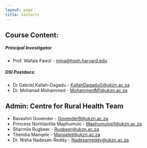 ```yaml
---
layout: page
title: Contacts 
--- 
```


## Course Content:

##### Principal Investigator
* Prof. Wafaie Fawzi - [mina@hsph.harvard.edu](mina@hsph.harvard.edu)

##### DSI Postdocs:
* Dr Gabriel Kallah-Dagadu - [KallahDagaduG@ukzn.ac.za](KallahDagaduG@ukzn.ac.za)
* Dr. Mohanad Mohammed - [MohammedM1@ukzn.ac.za](MohammedM1@ukzn.ac.za)

## Admin: Centre for Rural Health Team
* Bavashni Govender - [GovenderB@ukzn.ac.za](GovenderB@ukzn.ac.za)
* Princess Nonhlanhla Maphumulo - [Maphumulop1@ukzn.ac.za](Maphumulop1@ukzn.ac.za)
* Sharmila Rugbeer - [Rugbeer@ukzn.ac.za](Rugbeer@ukzn.ac.za)
* Themba Manqele - [Manqelet@ukzn.ac.za](Manqelet@ukzn.ac.za)
* Dr. Nisha Nadesan-Reddy - [Nadesanreddy@ukzn.ac.za](Nadesanreddy@ukzn.ac.za)

